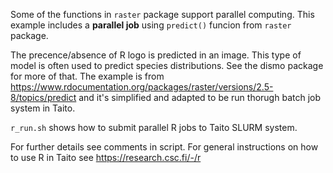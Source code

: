 Some of the functions in `raster` package support parallel computing. 
This example includes a **parallel job** using `predict()` funcion from `raster` package.  

The precence/absence of R logo is predicted in an image. This type of model is often used to predict species distributions. 
See the dismo package for more of that.
The example is from https://www.rdocumentation.org/packages/raster/versions/2.5-8/topics/predict and it's 
simplified and adapted to be run thorugh batch job system in Taito.

`r_run.sh` shows how to submit parallel R jobs to Taito SLURM system.

For further details see comments in script. For general instructions on how to use R in Taito see https://research.csc.fi/-/r
